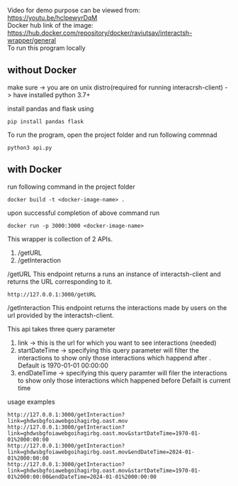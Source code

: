 Video for demo purpose can be viewed from: https://youtu.be/hclpewyrDqM
<br>
Docker hub link of the image: https://hub.docker.com/repository/docker/raviutsav/interactsh-wrapper/general
<br>
To run this program locally

without Docker
--------------
make sure -> you are on unix distro(required for running interacrsh-client)
          -> have installed python 3.7+

install pandas and flask using 
```
pip install pandas flask
```
To run the program, open the project folder and run following commnad
```
python3 api.py
```

with Docker
-----------
run following command in the project folder
```
docker build -t <docker-image-name> .
```
upon successful completion of above command run
```
docker run -p 3000:3000 <docker-image-name>
```


This wrapper is collection of 2 APIs.

1) /getURL
2) /getInteraction


/getURL
This endpoint returns a runs an instance of interactsh-client and returns the URL corresponding to it.
```
http://127.0.0.1:3000/getURL
```

/getInteraction
This endpoint returns the interactions made by users on the url provided by the interactsh-client.

This api takes three query parameter
1) link -> this is the url for which you want to see interactions (needed)
2) startDateTime -> specifying this query parameter will filter the interactions to show only those interactions which happend after <startDateTime>. Default is 1970-01-01 00:00:00 
3) endDateTime -> specifying this query paramter will filer the interactions to show only those interactions which happened before <endDateTime> Defailt is current time

usage examples
```
http://127.0.0.1:3000/getInteraction?link=ghdwsbgfoiawebgoihagirbg.oast.mov
http://127.0.0.1:3000/getInteraction?link=ghdwsbgfoiawebgoihagirbg.oast.mov&startDateTime=1970-01-01%2000:00:00 
http://127.0.0.1:3000/getInteraction?link=ghdwsbgfoiawebgoihagirbg.oast.mov&endDateTime=2024-01-01%2000:00:00
http://127.0.0.1:3000/getInteraction?link=ghdwsbgfoiawebgoihagirbg.oast.mov&startDateTime=1970-01-01%2000:00:00&endDateTime=2024-01-01%2000:00:00
```
